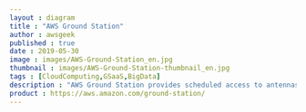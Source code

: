 ```yaml
---
layout : diagram
title : "AWS Ground Station"
author : awsgeek
published : true
date : 2019-05-30
image : images/AWS-Ground-Station_en.jpg
thumbnail : images/AWS-Ground-Station-thumbnail_en.jpg
tags : [CloudComputing,GSaaS,BigData]
description : "AWS Ground Station provides scheduled access to antennas for satellite command/control & data downlink activities with no up-front costs, pay-per-minute billing & easy integration with other #AWS services "
product : https://aws.amazon.com/ground-station/
---
```

